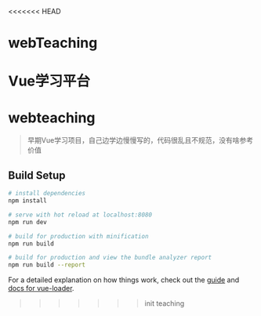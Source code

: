 <<<<<<< HEAD
# webTeaching
Vue学习平台
=======
# webteaching

> 早期Vue学习项目，自己边学边慢慢写的，代码很乱且不规范，没有啥参考价值

## Build Setup

``` bash
# install dependencies
npm install

# serve with hot reload at localhost:8080
npm run dev

# build for production with minification
npm run build

# build for production and view the bundle analyzer report
npm run build --report
```

For a detailed explanation on how things work, check out the [guide](http://vuejs-templates.github.io/webpack/) and [docs for vue-loader](http://vuejs.github.io/vue-loader).
>>>>>>> init teaching
